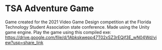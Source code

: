 # TSA Adventure Game

Game created for the 2021 Video Game Design competition at the Florida Technology Student Association state conference. Made using the Unity game engine.
Play the game using this compiled exe: https://drive.google.com/file/d/1Abkskwepp47T02xSZ3rEQjf3E_wN04Wd/view?usp=share_link
